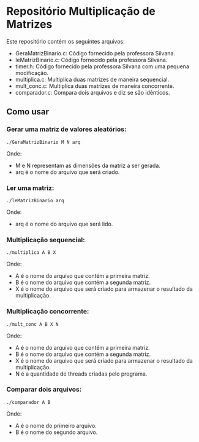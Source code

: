 # Repositório Multiplicação de Matrizes

Este repositório contém os seguintes arquivos:

- GeraMatrizBinario.c: Código fornecido pela professora Silvana.
- leMatrizBinario.c: Código fornecido pela professora Silvana.
- timer.h: Código fornecido pela professora Silvana com uma pequena modificação.
- multiplica.c: Multiplica duas matrizes de maneira sequencial.
- mult_conc.c: Multiplica duas matrizes de maneira concorrente.
- comparador.c: Compara dois arquivos e diz se são idênticos.

## Como usar

### Gerar uma matriz de valores aleatórios:

    ./GeraMatrizBinario M N arq

Onde:

- M e N representam as dimensões da matriz a ser gerada.
- arq é o nome do arquivo que será criado.



### Ler uma matriz:

    ./leMatrizBinario arq

Onde:

- arq é o nome do arquivo que será lido.



### Multiplicação sequencial:

    ./multiplica A B X

Onde:

- A é o nome do arquivo que contém a primeira matriz.
- B é o nome do arquivo que contém a segunda matriz.
- X é o nome do arquivo que será criado para armazenar o resultado da multiplicação.



### Multiplicação concorrente:

    ./mult_conc A B X N

Onde:

- A é o nome do arquivo que contém a primeira matriz.
- B é o nome do arquivo que contém a segunda matriz.
- X é o nome do arquivo que será criado para armazenar o resultado da multiplicação.
- N é a quantidade de threads criadas pelo programa.



### Comparar dois arquivos:

    ./comparador A B

Onde:

- A é o nome do primeiro arquivo.
- B é o nome do segundo arquivo.




